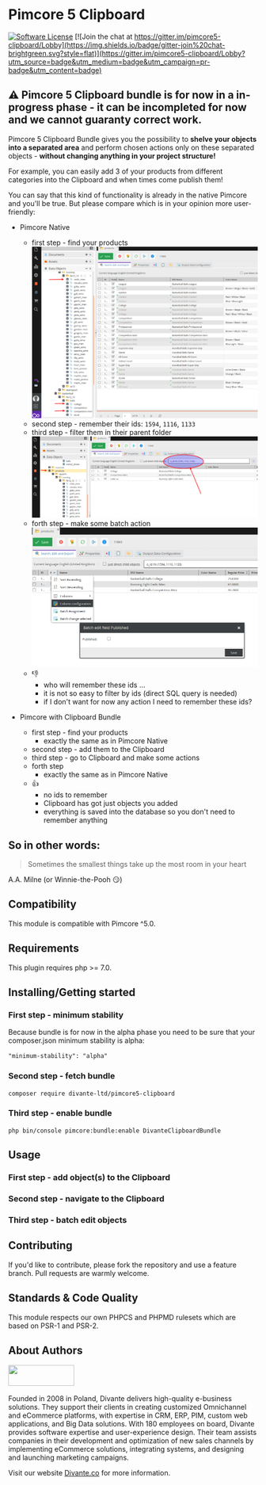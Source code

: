 # Pimcore 5 Clipboard


[![Software License](https://img.shields.io/badge/license-GPLv3-brightgreen.svg?style=flat)](LICENSE.md)
[![Join the chat at https://gitter.im/pimcore5-clipboard/Lobby](https://img.shields.io/badge/gitter-join%20chat-brightgreen.svg?style=flat)](https://gitter.im/pimcore5-clipboard/Lobby?utm_source=badge&utm_medium=badge&utm_campaign=pr-badge&utm_content=badge)

## :warning: Pimcore 5 Clipboard bundle is for now in a in-progress phase - it can be incompleted for now and we cannot guaranty correct work. 

Pimcore 5 Clipboard Bundle gives you the possibility to **shelve your objects into a separated area** 
and perform chosen actions only on these separated objects - **without changing anything in your project structure!**

For example, you can easily add 3 of your products from different categories into the Clipboard and when times come publish them!

You can say that this kind of functionality is already in the native Pimcore and you'll be true. 
But please compare which is in your opinion more user-friendly:

* Pimcore Native 
    * first step - find your products
![Find your products](doc/find_products.png)
    * second step - remember their ids: `1594`, `1116`, `1133`
    * third step - filter them in their parent folder
![Filter your products](doc/filter_by_id.png)
    * forth step - make some batch action
![Batch edit](doc/batch_edit.png)
    * :-1:
        * who will remember these ids ...
        * it is not so easy to filter by ids (direct SQL query is needed)
        * if I don't want for now any action I need to remember these ids?
    
* Pimcore with Clipboard Bundle
    * first step - find your products
        * exactly the same as in Pimcore Native
    * second step - add them to the Clipboard
    * third step - go to Clipboard and make some actions
    * forth step 
        * exactly the same as in Pimcore Native
    * :+1: 
        * no ids to remember
        * Clipboard has got just objects you added
        * everything is saved into the database so you don't need to remember anything

## So in other words:
> Sometimes the smallest things take up the most room in your heart

A.A. Milne (or Winnie-the-Pooh :smirk:)

## Compatibility
This module is compatible with Pimcore ^5.0.

## Requirements
This plugin requires php >= 7.0.

## Installing/Getting started
### First step - minimum stability
Because bundle is for now in the alpha phase you need to be sure that your composer.json minimum stability is alpha:
```
"minimum-stability": "alpha"
``` 
### Second step - fetch bundle
```
composer require divante-ltd/pimcore5-clipboard
```

### Third step - enable bundle
```
php bin/console pimcore:bundle:enable DivanteClipboardBundle
```

## Usage
### First step - add object(s) to the Clipboard
### Second step - navigate to the Clipboard
### Third step - batch edit objects

## Contributing
If you'd like to contribute, please fork the repository and use a feature branch. Pull requests are warmly welcome.

## Standards & Code Quality
This module respects our own PHPCS and PHPMD rulesets which are based on PSR-1 and PSR-2.

## About Authors
<a href="https://divante.co/"><img src="http://divante.co/static/img/logo.svg" height="42px" width="133px"></a>

Founded in 2008 in Poland, Divante delivers high-quality e-business solutions. They support their clients in creating customized Omnichannel and eCommerce platforms, with expertise in CRM, ERP, PIM, custom web applications, and Big Data solutions. With 180 employees on board, Divante provides software expertise and user-experience design. Their team assists companies in their development and optimization of new sales channels by implementing eCommerce solutions, integrating systems, and designing and launching marketing campaigns.

Visit our website [Divante.co](https://divante.co/ "Divante.co") for more information.
